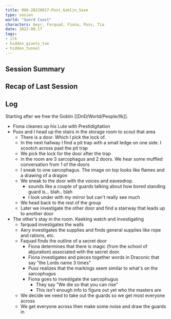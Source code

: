 ```yaml
---
title: 008-20220817-Post_Goblin_Save
type: sesion
world: "Sword Coast"
characters: Aeyr, Farquad, Fiona, Puss, Tia
date: 2022-08-17
tags:
- ilk
- hidden_giants_toe
- hidden_tunnel
---
```


## Session Summary

## Recap of Last Session

## Log

Starting after we free the Goblin [[DnD/World/People/Ilk]].
* Fiona cleanes up his Lute with Prestidigitation
* Puss and I head up the stairs in the storage room to scout that area
	* There is a door. Which I pick the lock of.
	* In the next hallway I find a pit trap with a small ledge on one side. I scootch across past the pit trap
	* We pick the lock for the door after the trap
	* in the room are 3 sarcophagus and 2 doors. We hear some muffled conversation from 1 of the doors
	* I sneak to one sarcophagus. The image on top looks like flames and a drawing of a dragon
	* We sneak to the door with the voices and eavesdrop.
		* sounds like a couple of guards talking about how bored standing guard is... blah.. blah
		* I look under with my mirror but can't really see much
	* We head back to the rest of the group
	* Later we investigate the other door and find a stairway that leads up to another door
* The other's stay in the room. Keeking watch and investigating
	* farquad investigates the walls 
	* Aery investigates the supplies and finds general supplies like rope and rations, etc.
	* Faquad finds the outline of a secret door
		* Fiona determines that there is magic (from the school of abjuration) associated with the secret door. 
		* Fiona investigates and pieces together words in Draconic that say "the Lords name 3 times"
		* Puss realizes that the markings seem similar to what's on the sarcophugus
		* Fiona goes to investigate the sarcophugus
			* They say "We die so that you can rise"
			* This isn't enough info to figure out yet who the masters are
	* We decide we need to take out the guards so we get most everyone across
	* We get everyone across then make some noise and draw the guards in

